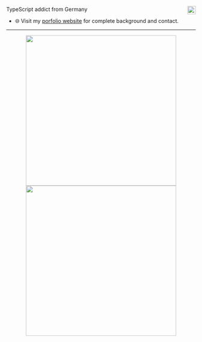 <a style="color: blue" href="https://twitter.com/xyba1337" target="_blank" rel="nofollow"><img align="right" alt="xybas's Twitter" width="22px" src="https://cdn.jsdelivr.net/npm/simple-icons@v3/icons/twitter.svg" /></a>

TypeScript addict from Germany<br>

- 🌐 Visit my [porfolio website](https://xyba.dev/) for complete background and contact.

---
<p align = "center">
  <img src = "https://github-readme-stats-sigma-five.vercel.app/api?username=xyba1337&show_icons=true&theme=bear" width = 400>
  <img src = "https://github-readme-streak-stats.herokuapp.com?user=xyba1337&theme=dark&hide_border=true" width = 400>
</p>
